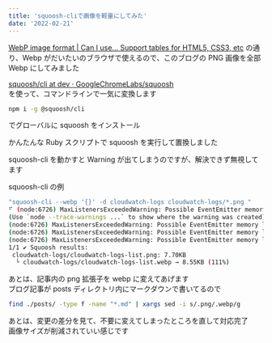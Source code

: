 ```yaml
---
title: 'squoosh-cliで画像を軽量にしてみた'
date: '2022-02-21'
---
```


[WebP image format \| Can I use\.\.\. Support tables for HTML5, CSS3, etc](https://caniuse.com/webp) の通り、Webp がだいたいのブラウザで使えるので、このブログの PNG 画像を全部 Webp にしてみました

[squoosh/cli at dev · GoogleChromeLabs/squoosh](https://github.com/GoogleChromeLabs/squoosh/tree/dev/cli)  
を使って、コマンドラインで一気に変換します

```bash
npm i -g @squoosh/cli
```

でグローバルに squoosh をインストール

かんたんな Ruby スクリプトで squoosh を実行して置換しました

<script src="https://gist.github.com/shoji-k/240ac05ff114af77557c79786ca1b3d0.js"></script>

squoosh-cli を動かすと Warning が出てしまうのですが、解決できず無視してます

squoosh-cli の例

```bash
"squoosh-cli --webp '{}' -d cloudwatch-logs cloudwatch-logs/*.png "
⠋ (node:6726) MaxListenersExceededWarning: Possible EventEmitter memory leak detected. 13 unpipe listeners added to [WriteStream]. Use emitter.setMaxListeners() to increase limit
(Use `node --trace-warnings ...` to show where the warning was created)
(node:6726) MaxListenersExceededWarning: Possible EventEmitter memory leak detected. 13 error listeners added to [WriteStream]. Use emitter.setMaxListeners() to increase limit
(node:6726) MaxListenersExceededWarning: Possible EventEmitter memory leak detected. 13 close listeners added to [WriteStream]. Use emitter.setMaxListeners() to increase limit
(node:6726) MaxListenersExceededWarning: Possible EventEmitter memory leak detected. 13 finish listeners added to [WriteStream]. Use emitter.setMaxListeners() to increase limit
1/1 ✔ Squoosh results:
 cloudwatch-logs/cloudwatch-logs-list.png: 7.70KB
  └ cloudwatch-logs/cloudwatch-logs-list.webp → 8.55KB (111%)
```

あとは、記事内の png 拡張子を webp に変えてあげます  
ブログ記事が posts ディレクトリ内にマークダウンで書いてるので

```bash
find ./posts/ -type f -name "*.md" | xargs sed -i s/.png/.webp/g
```

あとは、変更の差分を見て、不要に変えてしまったところを直して対応完了  
画像サイズが削減されていい感じです
